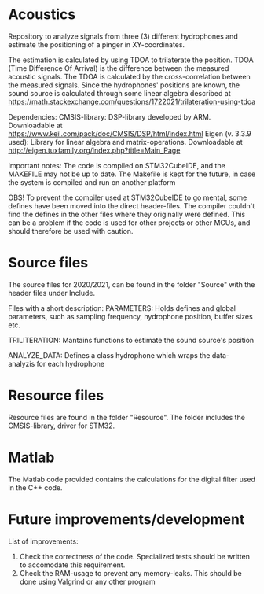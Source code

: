 # Acoustics
Repository to analyze signals from three (3) different hydrophones and estimate the positioning of a pinger in XY-coordinates.

The estimation is calculated by using TDOA to trilaterate the position. TDOA (Time Difference Of Arrival) is the difference between the measured acoustic signals. The TDOA is calculated by the cross-correlation between the measured signals. Since the hydrophones' positions are known, the sound source is calculated through some linear algebra described at https://math.stackexchange.com/questions/1722021/trilateration-using-tdoa  

Dependencies:
  CMSIS-library: DSP-library developed by ARM. Downloadable at https://www.keil.com/pack/doc/CMSIS/DSP/html/index.html
  Eigen (v. 3.3.9 used): Library for linear algebra and matrix-operations. Downloadable at http://eigen.tuxfamily.org/index.php?title=Main_Page


Important notes:
  The code is compiled on STM32CubeIDE, and the MAKEFILE may not be up to date. The Makefile is kept for the future, in case the system is compiled and run on another platform

  OBS! To prevent the compiler used at STM32CubeIDE to go mental, some defines have been moved into the direct header-files. The compiler couldn't find the defines in the other files where they originally were defined. This can be a problem if the code is used for other projects or other MCUs, and should therefore be used with caution.

# Source files
The source files for 2020/2021, can be found in the folder "Source" with the header files under Include.


Files with a short description:
  PARAMETERS: Holds defines and global parameters, such as sampling frequency, hydrophone position, buffer sizes etc.

  TRILITERATION: Mantains functions to estimate the sound source's position

  ANALYZE_DATA: Defines a class hydrophone which wraps the data-analyzis for each hydrophone


# Resource files
Resource files are found in the folder "Resource". 
The folder includes the CMSIS-library, driver for STM32.


# Matlab
The Matlab code provided contains the calculations for the digital filter used in the C++ code.

# Future improvements/development

List of improvements:
  1. Check the correctness of the code. Specialized tests should be written to accomodate this requirement.
  2. Check the RAM-usage to prevent any memory-leaks. This should be done using Valgrind or any other program
   

